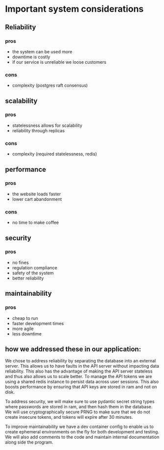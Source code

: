 # Important system considerations

## Reliability

### pros

- the system can be used more
- downtime is costly
- if our service is unreliable we loose customers

### cons

- complexity (postgres raft consensus)

## scalability

### pros

- statelessness allows for scalability
- reliability through replicas

### cons

- complexity (required statelessness, redis)

## performance

### pros

- the website loads faster
- lower cart abandonment

### cons

- no time to make coffee

## security

### pros

- no fines
- regulation compliance
- safety of the system
- better reliability

## maintainability

### pros

- cheap to run
- faster development times
- more agile
- less downtime

## how we addressed these in our application:

We chose to address reliability by separating the database into an external server. This allows us to have faults in the API server without impacting data reliability. This also has the advantage of making the API server stateless and thus also allows us to scale better. To manage the API tokens we are using a shared redis instance to persist data across user sessions. This also boosts performance by ensuring that API keys are stored in ram and not on disk.

To address security, we will make sure to use pydantic secret string types where passwords are stored in ram, and then hash them in the database. We will use cryptographically secure PRNG to make sure that we do not create insecure tokens, and tokens will expire after 30 minutes.

To improve maintainability we have a dev container config to enable us to create ephemeral environments on the fly for both development and testing. We will also add comments to the code and maintain internal documentation along side the program.
